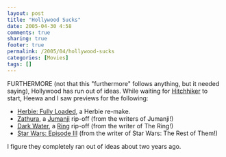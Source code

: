 ```yaml
---
layout: post
title: "Hollywood Sucks"
date: 2005-04-30 4:58
comments: true
sharing: true
footer: true
permalink: /2005/04/hollywood-sucks
categories: [Movies]
tags: []
---
```

FURTHERMORE (not that this "furthermore" follows anything, but it needed saying), Hollywood has run out of ideas.  While waiting for <a href="http://www.imdb.com/title/tt0371724/">Hitchhiker</a> to start, Heewa and I saw previews for the following:

<ul>
<li><a href="http://www.imdb.com/title/tt0400497/">Herbie: Fully Loaded</a>, a Herbie re-make.</li>
<li><a href="http://www.imdb.com/title/tt0406375/">Zathura</a>, a <a href="http://www.imdb.com/title/tt0113497/">Jumanji</a> rip-off (from the writers of Jumanji!)</li>
<li><a href="http://www.imdb.com/title/tt0382628/">Dark Water</a>, a <a href="http://www.imdb.com/title/tt0298130/">Ring</a> rip-off (from the writer of The Ring!)</li>
<li><a href="http://www.imdb.com/title/tt0121766/">Star Wars: Episode III</a> (from the writer of Star Wars: The Rest of Them!)</li>
</ul>

I figure they completely ran out of ideas about two years ago.
